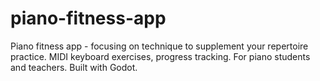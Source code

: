 # piano-fitness-app
Piano fitness app - focusing on technique to supplement your repertoire practice. MIDI keyboard exercises, progress tracking. For piano students and teachers. Built with Godot.
